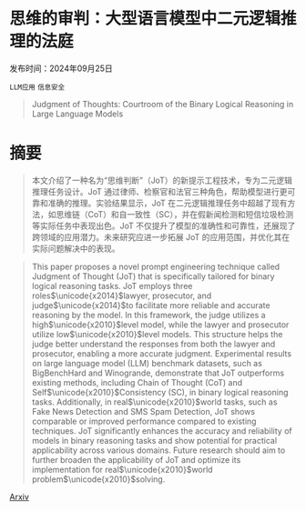 # 思维的审判：大型语言模型中二元逻辑推理的法庭

发布时间：2024年09月25日

`LLM应用` `信息安全`

> Judgment of Thoughts: Courtroom of the Binary Logical Reasoning in Large Language Models

# 摘要

> 本文介绍了一种名为“思维判断”（JoT）的新提示工程技术，专为二元逻辑推理任务设计。JoT 通过律师、检察官和法官三种角色，帮助模型进行更可靠和准确的推理。实验结果显示，JoT 在二元逻辑推理任务中超越了现有方法，如思维链（CoT）和自一致性（SC），并在假新闻检测和短信垃圾检测等实际任务中表现出色。JoT 不仅提升了模型的准确性和可靠性，还展现了跨领域的应用潜力。未来研究应进一步拓展 JoT 的应用范围，并优化其在实际问题解决中的表现。

> This paper proposes a novel prompt engineering technique called Judgment of Thought (JoT) that is specifically tailored for binary logical reasoning tasks. JoT employs three roles$\unicode{x2014}$lawyer, prosecutor, and judge$\unicode{x2014}$to facilitate more reliable and accurate reasoning by the model. In this framework, the judge utilizes a high$\unicode{x2010}$level model, while the lawyer and prosecutor utilize low$\unicode{x2010}$level models. This structure helps the judge better understand the responses from both the lawyer and prosecutor, enabling a more accurate judgment. Experimental results on large language model (LLM) benchmark datasets, such as BigBenchHard and Winogrande, demonstrate that JoT outperforms existing methods, including Chain of Thought (CoT) and Self$\unicode{x2010}$Consistency (SC), in binary logical reasoning tasks. Additionally, in real$\unicode{x2010}$world tasks, such as Fake News Detection and SMS Spam Detection, JoT shows comparable or improved performance compared to existing techniques. JoT significantly enhances the accuracy and reliability of models in binary reasoning tasks and show potential for practical applicability across various domains. Future research should aim to further broaden the applicability of JoT and optimize its implementation for real$\unicode{x2010}$world problem$\unicode{x2010}$solving.

[Arxiv](https://arxiv.org/abs/2409.16635)